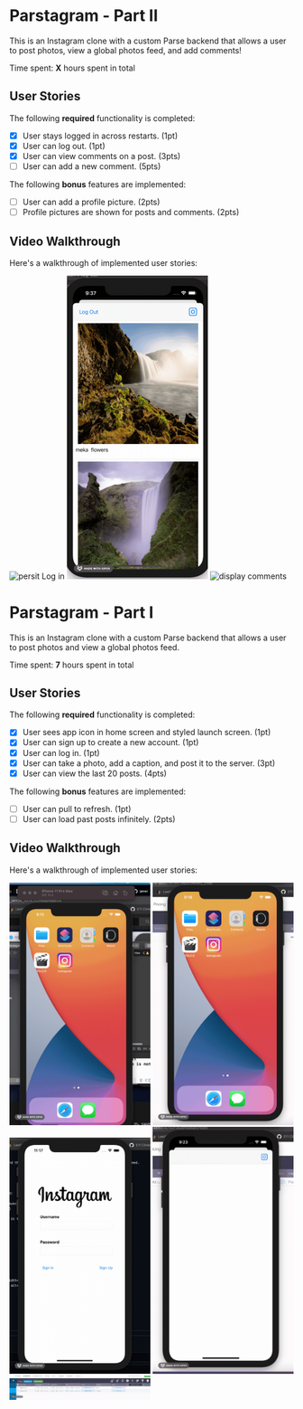 # Parstagram - Part II

This is an Instagram clone with a custom Parse backend that allows a user to post photos, view a global photos feed, and add comments!

Time spent: **X** hours spent in total

## User Stories

The following **required** functionality is completed:

- [x] User stays logged in across restarts. (1pt)
- [x] User can log out. (1pt)
- [x] User can view comments on a post. (3pts)
- [ ] User can add a new comment. (5pts)

The following **bonus** features are implemented:

- [ ] User can add a profile picture. (2pts)
- [ ] Profile pictures are shown for posts and comments. (2pts)

## Video Walkthrough

Here's a walkthrough of implemented user stories:

<img src='/persist.gif' title='persitLogin' width='250' alt='persit Log in' />
<img src='/logout.gif' title='logout' width='250' alt='user log out' />
<img src='/display.gif' title='display' width='250' alt='display comments' />




# Parstagram - Part I

This is an Instagram clone with a custom Parse backend that allows a user to post photos and view a global photos feed.

Time spent: **7** hours spent in total

## User Stories

The following **required** functionality is completed:

- [x] User sees app icon in home screen and styled launch screen. (1pt)
- [x] User can sign up to create a new account. (1pt)
- [x] User can log in. (1pt)
- [x] User can take a photo, add a caption, and post it to the server. (3pt)
- [x] User can view the last 20 posts. (4pts)

The following **bonus** features are implemented:

- [ ] User can pull to refresh. (1pt)
- [ ] User can load past posts infinitely. (2pts)

## Video Walkthrough

Here's a walkthrough of implemented user stories:

<img src='/login_icon.gif' title='login with icon' width='250' alt='login-icon' />
<img src='/login.gif' title='login' width='250' alt='login' />
<img src='/newUser.gif' title='newUser' width='250' alt='newuser' />
<img src='/post_IMAGE.gif' title='POST' width='250' alt='POST' />
<img src='/comment_check.gif' title='comment' width='250' alt='check' />
